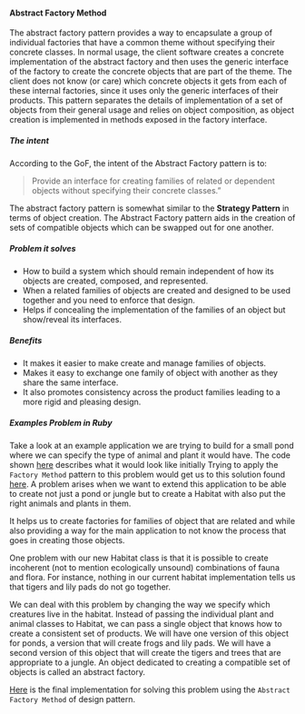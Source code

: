 #### Abstract Factory Method
The abstract factory pattern provides a way to encapsulate a group of individual factories that have a common theme without specifying their concrete classes. In normal usage, the client software creates a concrete implementation of the abstract factory and then uses the generic interface of the factory to create the concrete objects that are part of the theme. The client does not know (or care) which concrete objects it gets from each of these internal factories, since it uses only the generic interfaces of their products. This pattern separates the details of implementation of a set of objects from their general usage and relies on object composition, as object creation is implemented in methods exposed in the factory interface.

##### The intent

According to the GoF, the intent of the Abstract Factory pattern is to:

> Provide an interface for creating families of related or dependent objects without specifying their concrete classes.”

The abstract factory pattern is somewhat similar to the **Strategy Pattern** in terms of object creation. The Abstract Factory pattern aids in the creation of sets of compatible objects which can be swapped out for one another.

##### Problem it solves
- How to build a system which should remain independent of how its objects are created, composed, and represented.
- When a related families of objects are created and designed to be used together and you need to enforce that design.
- Helps if concealing the implementation of the families of an object but show/reveal its interfaces.

##### Benefits
- It makes it easier to make create and manage families of objects.
- Makes it easy to exchange one family of object with another as they share the same interface.
- It also promotes consistency across the product families leading to a more rigid and pleasing design.

##### Examples Problem in Ruby
Take a look at an example application we are trying to build for a small pond where we can specify the type of animal and plant it would have. The code shown [here](pond.rb) describes what it would look like initially
Trying to apply the `Factory Method` pattern to this problem would get us to this solution found [here](factory_pattern.rb). A problem arises when we want to extend this application to be able to create not just a pond or jungle but to create a Habitat with also put the right animals and plants in them.

It helps us to create factories for families of object that are related and while also providing a way for the main application to not know the process that goes in creating those objects.

One problem with our new Habitat class is that it is possible to create incoherent (not to mention ecologically unsound) combinations of fauna and flora. For instance, nothing in our current habitat implementation tells us that tigers and lily pads do not go together.

We can deal with this problem by changing the way we specify which creatures live in the habitat. Instead of passing the individual plant and animal classes to Habitat, we can pass a single object that knows how to create a consistent set of products. We will have one version of this object for ponds, a version that will create frogs and lily pads. We will have a second version of this object that will create the tigers and trees that are appropriate to a jungle. An object dedicated to creating a compatible set of objects is called an abstract factory.

[Here](abstract_factory_pattern.rb) is the final implementation for solving this problem using the `Abstract Factory Method` of design pattern.
